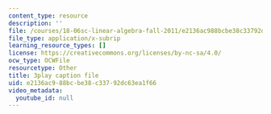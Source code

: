 ```yaml
---
content_type: resource
description: ''
file: /courses/18-06sc-linear-algebra-fall-2011/e2136ac988bcbe38c33792dc63ea1f66_rMv2rDiOTsI.srt
file_type: application/x-subrip
learning_resource_types: []
license: https://creativecommons.org/licenses/by-nc-sa/4.0/
ocw_type: OCWFile
resourcetype: Other
title: 3play caption file
uid: e2136ac9-88bc-be38-c337-92dc63ea1f66
video_metadata:
  youtube_id: null
---
```

